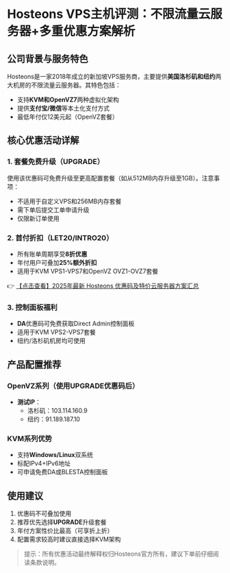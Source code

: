 # Hosteons VPS主机评测：不限流量云服务器+多重优惠方案解析

## 公司背景与服务特色
Hosteons是一家2018年成立的新加坡VPS服务商，主要提供**美国洛杉矶和纽约**两大机房的不限流量云服务器。其特色包括：
- 支持**KVM和OpenVZ7**两种虚拟化架构
- 提供**支付宝/微信**等本土化支付方式
- 最低年付仅12美元起（OpenVZ套餐）

## 核心优惠活动详解
### 1. 套餐免费升级（UPGRADE）
使用该优惠码可免费升级至更高配置套餐（如从512MB内存升级至1GB）。注意事项：
- 不适用于自定义VPS和256MB内存套餐
- 需下单后提交工单申请升级
- 仅限新订单使用

### 2. 首付折扣（LET20/INTRO20）
- 所有账单周期享受**8折优惠**
- 年付用户可叠加**25%额外折扣**
- 适用于KVM VPS1-VPS7和OpenVZ OVZ1-OVZ7套餐

👉 [【点击查看】2025年最新 Hosteons 优惠码及特价云服务器方案汇总](https://bit.ly/hosteons)

### 3. 控制面板福利
- **DA**优惠码可免费获取Direct Admin控制面板
- 适用于KVM VPS2-VPS7套餐
- 纽约/洛杉矶机房均可使用

## 产品配置推荐
### OpenVZ系列（使用UPGRADE优惠码后）
- **测试IP**：
  - 洛杉矶：103.114.160.9
  - 纽约：91.189.187.10

### KVM系列优势
- 支持**Windows/Linux**双系统
- 标配IPv4+IPv6地址
- 可申请免费DA或BLESTA控制面板

## 使用建议
1. 优惠码不可叠加使用
2. 推荐优先选择**UPGRADE**升级套餐
3. 年付方案性价比最高（可享折上折）
4. 配置需求较高时建议直接选择KVM架构

> 提示：所有优惠活动最终解释权归Hosteons官方所有，建议下单前仔细阅读条款说明。